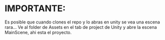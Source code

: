 # IMPORTANTE: 
Es posible que cuando clones el repo y lo abras en unity se vea una escena rara...
Ve al folder de Assets en el tab de project de Unity y abre la escena MainScene, ahi esta el proyecto. 
